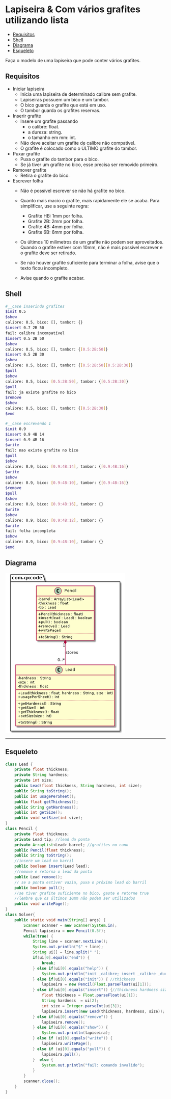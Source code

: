# Lapiseira & Com vários grafites utilizando lista
<!--TOC_BEGIN-->
- [Requisitos](#requisitos)
- [Shell](#shell)
- [Diagrama](#diagrama)
- [Esqueleto](#esqueleto)
<!--TOC_END-->

Faça o modelo de uma lapiseira que pode conter vários grafites.

## Requisitos
- Iniciar lapiseira
    - Inicia uma lapiseira de determinado calibre sem grafite.
    - Lapiseiras possuem um bico e um tambor.
    - O bico guarda o grafite que está em uso. 
    - O tambor guarda os grafites reservas.
- Inserir grafite
    - Insere um grafite passando
        - o calibre: float.
        - a dureza: string.
        - o tamanho em mm: int.
    - Não deve aceitar um grafite de calibre não compatível.
    - O grafite é colocado como o ÚLTIMO grafite do tambor.
- Puxar grafite
    - Puxa o grafite do tambor para o bico.
    - Se já tiver um grafite no bico, esse precisa ser removido primeiro.
- Remover grafite
    - Retira o grafite do bico.
- Escrever folha
    - Não é possível escrever se não há grafite no bico.
    - Quanto mais macio o grafite, mais rapidamente ele se acaba. Para simplificar, use a seguinte regra:
        - Grafite HB: 1mm por folha.
        - Grafite 2B: 2mm por folha.
        - Grafite 4B: 4mm por folha.
        - Grafite 6B: 6mm por folha.
        
    - Os últimos 10 milímetros de um grafite não podem ser aproveitados. Quando o grafite estiver com 10mm, não é mais possível escrever e o grafite deve ser retirado.
    - Se não houver grafite suficiente para terminar a folha, avise que o texto ficou incompleto.
    - Avise quando o grafite acabar.


## Shell

```bash
#__case inserindo grafites
$init 0.5
$show
calibre: 0.5, bico: [], tambor: {}
$insert 0.7 2B 50
fail: calibre incompatível
$insert 0.5 2B 50
$show
calibre: 0.5, bico: [], tambor: {[0.5:2B:50]}
$insert 0.5 2B 30
$show
calibre: 0.5, bico: [], tambor: {[0.5:2B:50][0.5:2B:30]}
$pull
$show
calibre: 0.5, bico: [0.5:2B:50], tambor: {[0.5:2B:30]}
$pull
fail: ja existe grafite no bico
$remove
$show
calibre: 0.5, bico: [], tambor: {[0.5:2B:30]}
$end
```


```bash
#__case escrevendo 1
$init 0.9
$insert 0.9 4B 14
$insert 0.9 4B 16
$write
fail: nao existe grafite no bico
$pull
$show
calibre: 0.9, bico: [0.9:4B:14], tambor: {[0.9:4B:16]}
$write
$show
calibre: 0.9, bico: [0.9:4B:10], tambor: {[0.9:4B:16]}
$remove
$pull
$show
calibre: 0.9, bico: [0.9:4B:16], tambor: {}
$write
$show
calibre: 0.9, bico: [0.9:4B:12], tambor: {}
$write
fail: folha incompleta
$show
calibre: 0.9, bico: [0.9:4B:10], tambor: {}
$end
```


## Diagrama

![](diagrama.png)


***
## Esqueleto

<!--FILTER Solver.java java-->
```java
class Lead {
    private float thickness;
    private String hardness;
    private int size;
    public Lead(float thickness, String hardness, int size);
    public String toString();
    public int usagePerSheet();
    public float getThickness();
    public String getHardness();
    public int getSize();
    public void setSize(int size);
}
class Pencil {
    private float thickness;
    private Lead tip; //lead da ponta
    private ArrayList<Lead> barrel; //grafites no cano
    public Pencil(float thickness);
    public String toString();
    //insere um lead no barril
    public boolean insert(Lead lead);
    //remove e retorna o lead da ponta
    public Lead remove();
    // se a ponta estiver vazia, puxa o próximo lead do barril
    public boolean pull();
    //se tiver grafite suficiente no bico, gaste e retorne true
    //lembre que os últimos 10mm não podem ser utilizados
    public void writePage();
}
class Solver{
    public static void main(String[] args) {
        Scanner scanner = new Scanner(System.in);
        Pencil lapiseira = new Pencil(0.5f);
        while(true) {
            String line = scanner.nextLine();
            System.out.println("$" + line);
            String ui[] = line.split(" ");
            if(ui[0].equals("end")) {
                break;
            } else if(ui[0].equals("help")) {
                System.out.println("init _calibre; insert _calibre _dureza _tamanho; remove; writePage _folhas");
            } else if(ui[0].equals("init")) { //thickness
                lapiseira = new Pencil(Float.parseFloat(ui[1]));
            } else if(ui[0].equals("insert")) {//thickness hardness size
                float thickness = Float.parseFloat(ui[1]);
                String hardness  = ui[2];
                int size = Integer.parseInt(ui[3]);
                lapiseira.insert(new Lead(thickness, hardness, size));
            } else if(ui[0].equals("remove")) {
                lapiseira.remove();
            } else if(ui[0].equals("show")) {
                System.out.println(lapiseira);
            } else if (ui[0].equals("write")) {
                lapiseira.writePage();
            } else if (ui[0].equals("pull")) {
                lapiseira.pull();
            }  else {
                System.out.println("fail: comando invalido");
            }
        }
        scanner.close();
    }
}
```
<!--FILTER_END-->
